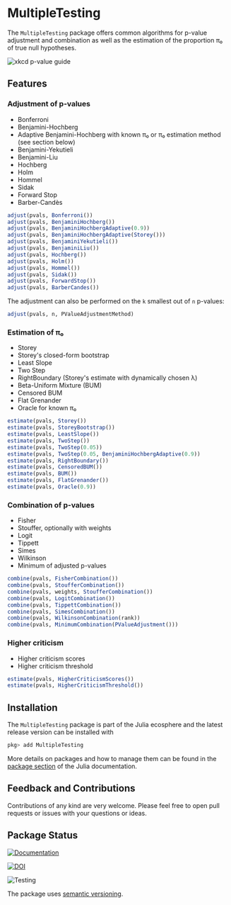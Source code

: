 # MultipleTesting

The `MultipleTesting` package offers common algorithms for p-value adjustment
and combination as well as the estimation of the proportion π₀ of true null
hypotheses.

![xkcd p-value guide](https://imgs.xkcd.com/comics/p_values.png)


## Features

### Adjustment of p-values

* Bonferroni
* Benjamini-Hochberg
* Adaptive Benjamini-Hochberg with known π₀ or π₀ estimation method (see section below)
* Benjamini-Yekutieli
* Benjamini-Liu
* Hochberg
* Holm
* Hommel
* Sidak
* Forward Stop
* Barber-Candès

```julia
adjust(pvals, Bonferroni())
adjust(pvals, BenjaminiHochberg())
adjust(pvals, BenjaminiHochbergAdaptive(0.9))
adjust(pvals, BenjaminiHochbergAdaptive(Storey()))
adjust(pvals, BenjaminiYekutieli())
adjust(pvals, BenjaminiLiu())
adjust(pvals, Hochberg())
adjust(pvals, Holm())
adjust(pvals, Hommel())
adjust(pvals, Sidak())
adjust(pvals, ForwardStop())
adjust(pvals, BarberCandes())
```

The adjustment can also be performed on the `k` smallest out of `n` p-values:

```julia
adjust(pvals, n, PValueAdjustmentMethod)
```


### Estimation of π₀

* Storey
* Storey's closed-form bootstrap
* Least Slope
* Two Step
* RightBoundary (Storey's estimate with dynamically chosen λ)
* Beta-Uniform Mixture (BUM)
* Censored BUM
* Flat Grenander
* Oracle for known π₀

```julia
estimate(pvals, Storey())
estimate(pvals, StoreyBootstrap())
estimate(pvals, LeastSlope())
estimate(pvals, TwoStep())
estimate(pvals, TwoStep(0.05))
estimate(pvals, TwoStep(0.05, BenjaminiHochbergAdaptive(0.9))
estimate(pvals, RightBoundary())
estimate(pvals, CensoredBUM())
estimate(pvals, BUM())
estimate(pvals, FlatGrenander())
estimate(pvals, Oracle(0.9))
```


### Combination of p-values

* Fisher
* Stouffer, optionally with weights
* Logit
* Tippett
* Simes
* Wilkinson
* Minimum of adjusted p-values

```julia
combine(pvals, FisherCombination())
combine(pvals, StoufferCombination())
combine(pvals, weights, StoufferCombination())
combine(pvals, LogitCombination())
combine(pvals, TippettCombination())
combine(pvals, SimesCombination())
combine(pvals, WilkinsonCombination(rank))
combine(pvals, MinimumCombination(PValueAdjustment()))
```


### Higher criticism

* Higher criticism scores
* Higher criticism threshold

```julia
estimate(pvals, HigherCriticismScores())
estimate(pvals, HigherCriticismThreshold())
```


## Installation

The `MultipleTesting` package is part of the Julia ecosphere and the latest
release version can be installed with

```julia
pkg> add MultipleTesting
```

More details on packages and how to manage them can be found in the
[package section](https://docs.julialang.org/en/v1/stdlib/Pkg/index.html)
of the Julia documentation.


## Feedback and Contributions

Contributions of any kind are very welcome. Please feel free to open pull
requests or issues with your questions or ideas.


## Package Status

[![Documentation](https://img.shields.io/badge/docs-stable-blue.svg)](https://juliangehring.github.io/MultipleTesting.jl/stable)

[![DOI](https://zenodo.org/badge/27935122.svg)](https://zenodo.org/badge/latestdoi/27935122)

![Testing](https://github.com/juliangehring/MultipleTesting.jl/workflows/Testing/badge.svg)

The package uses [semantic versioning](https://semver.org/).
